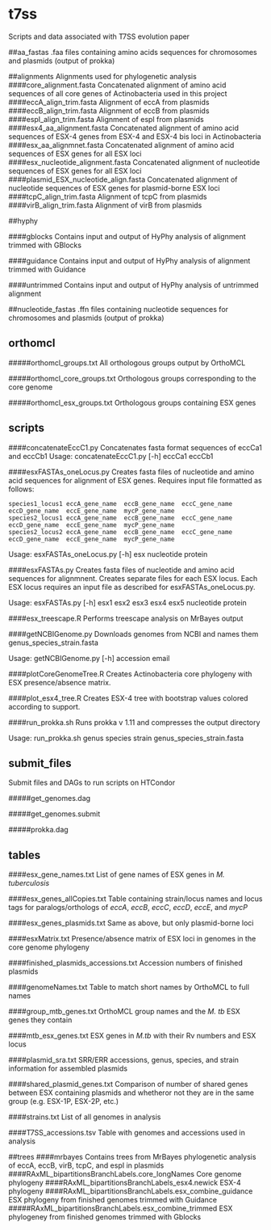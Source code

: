 # t7ss
Scripts and data associated with T7SS evolution paper

##aa_fastas
.faa files containing amino acids sequences for chromosomes and plasmids (output of prokka)

##alignments
Alignments used for phylogenetic analysis
####core_alignment.fasta
Concatenated alignment of amino acid sequences of all core genes of Actinobacteria used in this project
####eccA\_align\_trim.fasta
Alignment of eccA from plasmids
####eccB\_align\_trim.fasta
Alignment of eccB from plasmids
####espI\_align\_trim.fasta
Alignment of espI from plasmids
####esx4\_aa\_alignment.fasta
Concatenated alignment of amino acid sequences of ESX-4 genes from ESX-4 and ESX-4 bis loci in Actinobacteria
####esx\_aa\_alignmnet.fasta
Concatenated alignment of amino acid sequences of ESX genes for all ESX loci
####esx\_nucleotide\_alignment.fasta
Concatenated alignment of nucleotide sequences of ESX genes for all ESX loci
####plasmid\_ESX\_nucleotide\_align.fasta
Concatenated alignment of nucleotide sequences of ESX genes for plasmid-borne ESX loci
####tcpC\_align\_trim.fasta
Alignment of tcpC from plasmids
####virB\_align\_trim.fasta
Alignment of virB from plasmids

##hyphy

####gblocks
Contains input and output of HyPhy analysis of alignment trimmed with GBlocks

####guidance
Contains input and output of HyPhy analysis of alignment trimmed with Guidance

####untrimmed
Contains input and output of HyPhy analysis of untrimmed alignment

##nucleotide_fastas
.ffn files containing nucleotide sequences for chromosomes and plasmids (output of prokka)

## orthomcl

#####orthomcl_groups.txt
All orthologous groups output by OrthoMCL

#####orthomcl\_core\_groups.txt
Orthologous groups corresponding to the core genome

#####orthomcl\_esx\_groups.txt
Orthologous groups containing ESX genes

## scripts

####concatenateEccC1.py
Concatenates fasta format sequences of eccCa1 and eccCb1
Usage: concatenateEccC1.py [-h] eccCa1 eccCb1

####esxFASTAs_oneLocus.py
Creates fasta files of nucleotide and amino acid sequences for alignment of ESX genes. Requires input file formatted as follows:
```
species1_locus1 eccA_gene_name  eccB_gene_name  eccC_gene_name  eccD_gene_name  eccE_gene_name  mycP_gene_name
species2_locus1 eccA_gene_name  eccB_gene_name  eccC_gene_name  eccD_gene_name  eccE_gene_name  mycP_gene_name
species2_locus2 eccA_gene_name  eccB_gene_name  eccC_gene_name  eccD_gene_name  eccE_gene_name  mycP_gene_name
```
Usage: esxFASTAs_oneLocus.py [-h] esx nucleotide protein

####esxFASTAs.py
Creates fasta files of nucleotide and amino acid sequences for alignmnent. Creates separate files for each ESX locus. Each ESX locus requires an input file as described for esxFASTAs_oneLocus.py.

Usage: esxFASTAs.py [-h] esx1 esx2 esx3 esx4 esx5 nucleotide protein

####esx_treescape.R
Performs treescape analysis on MrBayes output

####getNCBIGenome.py
Downloads genomes from NCBI and names them genus\_species\_strain.fasta

Usage: getNCBIGenome.py [-h] accession email

####plotCoreGenomeTree.R
Creates Actinobacteria core phylogeny with ESX presence/absence matrix.

####plot_esx4_tree.R
Creates ESX-4 tree with bootstrap values colored according to support.

####run_prokka.sh
Runs prokka v 1.11 and compresses the output directory

Usage: run\_prokka.sh genus species strain genus\_species\_strain.fasta

## submit_files
Submit files and DAGs to run scripts on HTCondor

#####get_genomes.dag

#####get_genomes.submit

#####prokka.dag

## tables

####esx\_gene\_names.txt
List of gene names of ESX genes in _M. tuberculosis_

####esx\_genes\_allCopies.txt
Table containing strain/locus names and locus tags for paralogs/orthologs of _eccA_, _eccB_, _eccC_, _eccD_, _eccE_, and _mycP_

####esx\_genes\_plasmids.txt
Same as above, but only plasmid-borne loci

####esxMatrix.txt
Presence/absence matrix of ESX loci in genomes in the core genome phylogeny

####finished\_plasmids\_accessions.txt
Accession numbers of finished plasmids

####genomeNames.txt
Table to match short names by OrthoMCL to full names

####group\_mtb\_genes.txt
OrthoMCL group names and the _M. tb_ ESX genes they contain

####mtb\_esx\_genes.txt
ESX genes in _M.tb_ with their Rv numbers and ESX locus

####plasmid_sra.txt
SRR/ERR accessions, genus, species, and strain information for assembled plasmids

####shared\_plasmid\_genes.txt
Comparison of number of shared genes between ESX containing plasmids and whetheror not they are in the same group (e.g. ESX-1P, ESX-2P, etc.)

####strains.txt
List of all genomes in analysis

####T7SS_accessions.tsv
Table with genomes and accessions used in analysis

##trees
####mrbayes
Contains trees from MrBayes phylogenetic analysis of eccA, eccB, virB, tcpC, and espI in plasmids
####RAxML_bipartitionsBranchLabels.core_longNames
Core genome phylogeny
####RAxML_bipartitionsBranchLabels_esx4.newick
ESX-4 phylogeny
####RAxML_bipartitionsBranchLabels.esx_combine_guidance
ESX phylogeny from finished genomes trimmed with Guidance
#####RAxML_bipartitionsBranchLabels.esx_combine_trimmed
ESX phylogeney from finished genomes trimmed with Gblocks




